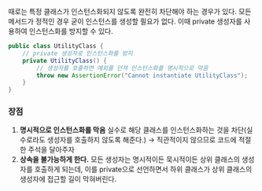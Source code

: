 때로는 특정 클래스가 인스턴스화되지 않도록 완전히 차단해야 하는 경우가 있다. 모든 메서드가 정적인 경우 굳이 인스턴스를 생성할 필요가 없다. 이때 private 생성자를 사용하여 인스턴스화를 방지할 수 있다.

```java
public class UtilityClass {
    // private 생성자로 인스턴스화를 방지
    private UtilityClass() {
        // 생성자를 호출하면 예외를 던져 인스턴스화를 명시적으로 막음
        throw new AssertionError("Cannot instantiate UtilityClass");
    }
}
```

### 장점

1. **명시적으로 인스턴스화를 막음**
실수로 해당 클래스를 인스턴스화하는 것을 차단(실수로라도 생성자를 호출하지 않도록 해준다.) → 직관적이지 않으므로 코드에 적절한 주석을 달아주자
2. **상속을 불가능하게 한다.**
모든 생성자는 명시적이든 묵시적이든 상위 클래스의 생성자를 호출하게 되는데, 이를 private으로 선언하면서 하위 클래스가 상위 클래스의 생성자에 접근할 길이 막혀버린다.
